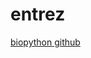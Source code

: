 # entrez

[biopython github](https://github.com/biopython/biopython/blob/master/Bio/Entrez/__init__.py)

## 